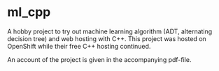 # ml_cpp

A hobby project to try out machine learning algorithm (ADT, alternating decision tree) and web hosting with C++.
This project was hosted on OpenShift while their free C++ hosting continued.

An account of the project is given in the accompanying pdf-file.
